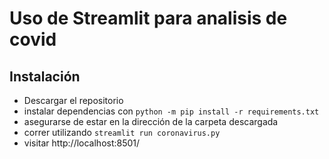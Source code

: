 # Uso de Streamlit para analisis de covid

## Instalación
 - Descargar el repositorio
 - instalar dependencias con `python -m pip install -r requirements.txt`
 - asegurarse de estar en la dirección de la carpeta descargada
 - correr utilizando `streamlit run coronavirus.py`
 - visitar http://localhost:8501/